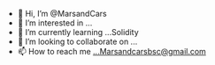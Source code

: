 - 👋 Hi, I’m @MarsandCars
- 👀 I’m interested in ...
- 🌱 I’m currently learning ...Solidity
- 💞️ I’m looking to collaborate on ...
- 📫 How to reach me ...Marsandcarsbsc@gmail.com

<!---
MarsandCars/MarsandCars is a ✨ special ✨ repository because its `README.md` (this file) appears on your GitHub profile.
You can click the Preview link to take a look at your changes.
--->
